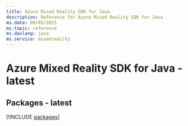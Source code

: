 ```yaml
---
title: Azure Mixed Reality SDK for Java
description: Reference for Azure Mixed Reality SDK for Java
ms.date: 09/03/2025
ms.topic: reference
ms.devlang: java
ms.service: mixedreality
---
```

# Azure Mixed Reality SDK for Java - latest
## Packages - latest
[!INCLUDE [packages](mixed-reality-index.md)]